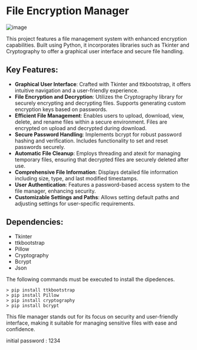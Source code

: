 # File Encryption Manager
![image](https://github.com/nicc0909/FileEncryptManager/assets/82878594/c5a94389-2919-4c5e-93d5-66bb0ae86e4d)

This project features a file management system with enhanced encryption capabilities. Built using Python, it incorporates libraries such as Tkinter and Cryptography to offer a graphical user interface and secure file handling.

## Key Features:

- **Graphical User Interface**: Crafted with Tkinter and ttkbootstrap, it offers intuitive navigation and a user-friendly experience.
- **File Encryption and Decryption**: Utilizes the Cryptography library for securely encrypting and decrypting files. Supports generating custom encryption keys based on passwords.
- **Efficient File Management**: Enables users to upload, download, view, delete, and rename files within a secure environment. Files are encrypted on upload and decrypted during download.
- **Secure Password Handling**: Implements bcrypt for robust password hashing and verification. Includes functionality to set and reset passwords securely.
- **Automatic File Cleanup**: Employs threading and atexit for managing temporary files, ensuring that decrypted files are securely deleted after use.
- **Comprehensive File Information**: Displays detailed file information including size, type, and last modified timestamps.
- **User Authentication**: Features a password-based access system to the file manager, enhancing security.
- **Customizable Settings and Paths**: Allows setting default paths and adjusting settings for user-specific requirements.

## Dependencies:

- Tkinter
- ttkbootstrap
- Pillow
- Cryptography
- Bcrypt
- Json

The following commands must be executed to install the dipedences.

    > pip install ttkbootstrap 
    > pip install Pillow 
    > pip install cryptography
    > pip install bcrypt

This file manager stands out for its focus on security and user-friendly interface, making it suitable for managing sensitive files with ease and confidence.

initial password : 1234

    




